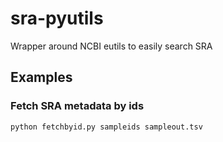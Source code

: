# sra-pyutils
Wrapper around NCBI eutils to easily search SRA

## Examples

### Fetch SRA metadata by ids
```
python fetchbyid.py sampleids sampleout.tsv
```
